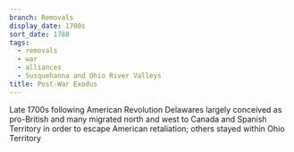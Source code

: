 ```yaml
---
branch: Removals
display_date: 1700s
sort_date: 1780
tags:
  - removals
  - war
  - alliances
  - Susquehanna and Ohio River Valleys
title: Post-War Exodus
---
```


Late 1700s following American Revolution Delawares largely conceived as pro-British and many migrated north and west to Canada and Spanish Territory in order to escape American retaliation; others stayed within Ohio Territory
